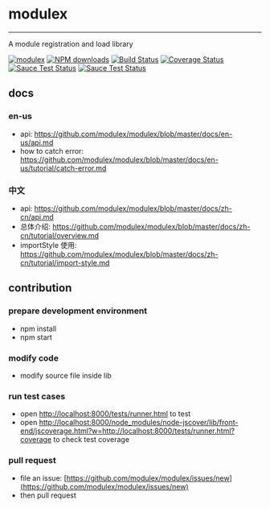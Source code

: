 # modulex
---

A module registration and load library

[![modulex](https://nodei.co/npm/modulex.png)](https://npmjs.org/package/modulex)
[![NPM downloads](http://img.shields.io/npm/dm/modulex.svg)](https://npmjs.org/package/modulex)
[![Build Status](https://secure.travis-ci.org/modulex/modulex.png?branch=master)](https://travis-ci.org/modulex/modulex)
[![Coverage Status](https://coveralls.io/repos/modulex/modulex/badge.png?branch=master)](https://coveralls.io/r/modulex/modulex?branch=master)
[![Sauce Test Status](https://saucelabs.com/buildstatus/modulex)](https://saucelabs.com/u/modulex)
[![Sauce Test Status](https://saucelabs.com/browser-matrix/modulex.svg)](https://saucelabs.com/u/modulex)

## docs

### en-us

* api: https://github.com/modulex/modulex/blob/master/docs/en-us/api.md
* how to catch error: https://github.com/modulex/modulex/blob/master/docs/en-us/tutorial/catch-error.md

### 中文

* api: https://github.com/modulex/modulex/blob/master/docs/zh-cn/api.md
* 总体介绍: https://github.com/modulex/modulex/blob/master/docs/zh-cn/tutorial/overview.md
* importStyle 使用: https://github.com/modulex/modulex/blob/master/docs/zh-cn/tutorial/import-style.md

## contribution

### prepare development environment

* npm install
* npm start

### modify code

* modify source file inside lib

### run test cases

* open [http://localhost:8000/tests/runner.html](http://localhost:8000/tests/runner.html) to test
* open [http://localhost:8000/node_modules/node-jscover/lib/front-end/jscoverage.html?w=http://localhost:8000/tests/runner.html?coverage](http://localhost:8000/node_modules/node-jscover/lib/front-end/jscoverage.html?w=http://localhost:8000/tests/runner.html?coverage) to check test coverage

### pull request

* file an issue: [https://github.com/modulex/modulex/issues/new](https://github.com/modulex/modulex/issues/new)
* then pull request
